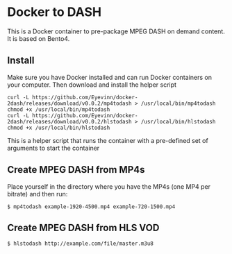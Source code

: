 # Docker to DASH

This is a Docker container to pre-package MPEG DASH on demand content. It is based on Bento4.

## Install

Make sure you have Docker installed and can run Docker containers on your computer. Then download and
install the helper script

```
curl -L https://github.com/Eyevinn/docker-2dash/releases/download/v0.0.2/mp4todash > /usr/local/bin/mp4todash
chmod +x /usr/local/bin/mp4todash
curl -L https://github.com/Eyevinn/docker-2dash/releases/download/v0.0.2/hlstodash > /usr/local/bin/hlstodash
chmod +x /usr/local/bin/hlstodash
```

This is a helper script that runs the container with a pre-defined set of arguments to start the container

## Create MPEG DASH from MP4s

Place yourself in the directory where you have the MP4s (one MP4 per bitrate) and then run:

```
$ mp4todash example-1920-4500.mp4 example-720-1500.mp4
```

## Create MPEG DASH from HLS VOD

```
$ hlstodash http://example.com/file/master.m3u8
```
